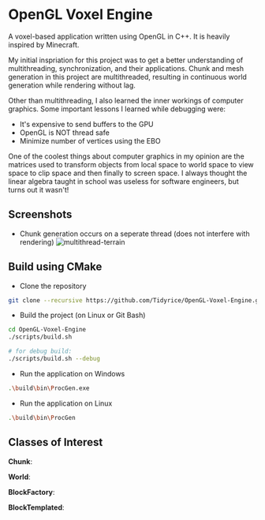 # OpenGL Voxel Engine

A voxel-based application written using OpenGL in C++. It is heavily inspired by Minecraft.

My initial inspriation for this project was to get a better understanding of multithreading, synchronization, and their applications. Chunk and mesh generation in this project are multithreaded, resulting in continuous world generation while rendering without lag.

Other than multithreading, I also learned the inner workings of computer graphics. Some important lessons I learned while debugging were:

* It's expensive to send buffers to the GPU
* OpenGL is NOT thread safe
* Minimize number of vertices using the EBO

One of the coolest things about computer graphics in my opinion are the matrices used to transform objects from local space to world space to view space to clip space and then finally to screen space. I always thought the linear algebra taught in school was useless for software engineers, but turns out it wasn't!

## Screenshots

* Chunk generation occurs on a seperate thread (does not interfere with rendering)
![multithread-terrain](https://github.com/user-attachments/assets/4900d4b9-7017-450a-805c-b0bef5427a93)



## Build using CMake

* Clone the repository
```bash
git clone --recursive https://github.com/Tidyrice/OpenGL-Voxel-Engine.git
```

* Build the project (on Linux or Git Bash)
```bash
cd OpenGL-Voxel-Engine
./scripts/build.sh

# for debug build:
./scripts/build.sh --debug
```

* Run the application on Windows
```bash
.\build\bin\ProcGen.exe
```

* Run the application on Linux
```bash
.\build\bin\ProcGen
```


## Classes of Interest

**Chunk**:

**World**:

**BlockFactory**:

**BlockTemplated**:
